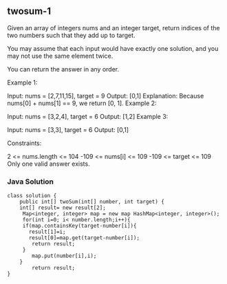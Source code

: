 
## twosum-1

Given an array of integers nums and an integer target, return indices of the two numbers such that they add up to target.

You may assume that each input would have exactly one solution, and you may not use the same element twice.

You can return the answer in any order.

 

Example 1:

Input: nums = [2,7,11,15], target = 9
Output: [0,1]
Explanation: Because nums[0] + nums[1] == 9, we return [0, 1].
Example 2:

Input: nums = [3,2,4], target = 6
Output: [1,2]
Example 3:

Input: nums = [3,3], target = 6
Output: [0,1]
 

Constraints:

2 <= nums.length <= 104
-109 <= nums[i] <= 109
-109 <= target <= 109
Only one valid answer exists.

### Java Solution
```
class solution {
    public int[] twoSum(int[] number, int target) {
    int[] result= new result[2];
     Map<integer, integer> map = new map HashMap<integer, integer>();
     for(int i=0; i< number.length;i++){
     if(map.containsKey(target-number[i]){
       result[1]=i;
       result[0]=map.get(target-number[i]);
        return result;
     }
        map.put(number[i],i);
    }
        return result;
}
```
